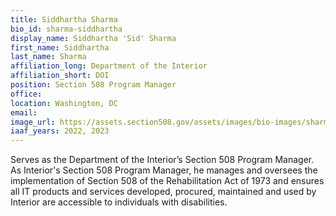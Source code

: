 ```yaml
---
title: Siddhartha Sharma
bio_id: sharma-siddhartha
display_name: Siddhartha 'Sid' Sharma
first_name: Siddhartha
last_name: Sharma
affiliation_long: Department of the Interior 
affiliation_short: DOI
position: Section 508 Program Manager
office: 
location: Washington, DC
email: 
image_url: https://assets.section508.gov/assets/images/bio-images/sharma-siddhartha.png
iaaf_years: 2022, 2023
---
```

Serves as the Department of the Interior’s Section 508 Program Manager. As Interior's Section 508 Program Manager, he manages and oversees the implementation of Section 508 of the Rehabilitation Act of 1973 and ensures all IT products and services developed, procured, maintained and used by Interior are accessible to individuals with disabilities.